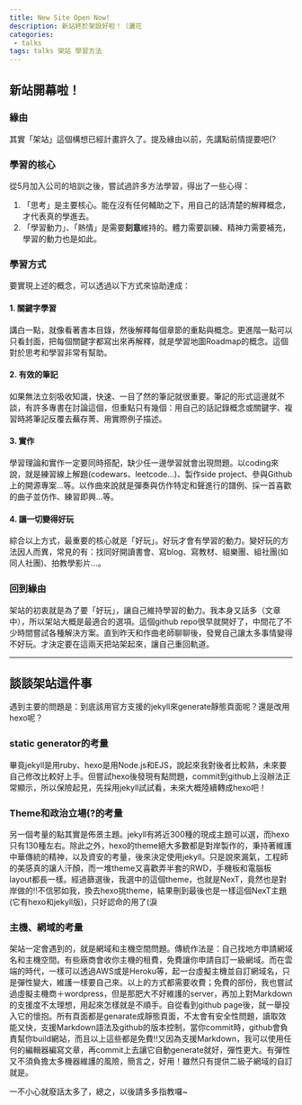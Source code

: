 ```yaml
---
title: New Site Open Now!
description: 新站終於架設好啦！（灑花
categories:
 - talks
tags: talks 架站 學習方法
---
```


## 新站開幕啦！

### 緣由

其實「架站」這個構想已經計畫許久了。提及緣由以前，先講點前情提要吧(?


### 學習的核心

從5月加入公司的培訓之後，嘗試過許多方法學習，得出了一些心得：
1. 「思考」是主要核心。能在沒有任何輔助之下，用自己的話清楚的解釋概念，才代表真的學進去。
2. 「學習動力」、「熱情」是需要**刻意**維持的。體力需要訓練、精神力需要補充，學習的動力也是如此。


### 學習方式

要實現上述的概念，可以透過以下方式來協助達成：

#### 1. 關鍵字學習
講白一點，就像看著書本目錄，然後解釋每個章節的重點與概念。更進階一點可以只看封面，把每個關鍵字都寫出來再解釋，就是學習地圖Roadmap的概念。這個對於思考和學習非常有幫助。

#### 2. 有效的筆記
如果無法立刻吸收知識，快速、一目了然的筆記就很重要。筆記的形式這邊就不談，有許多專書在討論這個，但重點只有幾個：用自己的話記錄概念或關鍵字、複習時將筆記反覆去蕪存菁、用實際例子描述。

#### 3. 實作
學習理論和實作一定要同時搭配，缺少任一邊學習就會出現問題。以coding來說，就是練習線上解題(codewars、leetcode...)、製作side project、參與Github上的開源專案...等。以作曲來說就是彈奏與仿作特定和聲進行的譜例、採一首喜歡的曲子並仿作、練習即興...等。

#### 4. 讓一切變得好玩
綜合以上方式，最重要的核心就是「好玩」。好玩才會有學習的動力。變好玩的方法因人而異，常見的有：找同好開讀書會、寫blog、寫教材、組樂團、組社團(如同人社團)、拍教學影片...。


### 回到緣由

架站的初衷就是為了要「好玩」，讓自己維持學習的動力。我本身又話多（文章中），所以架站大概是最適合的選項。這個github repo很早就開好了，中間花了不少時間嘗試各種解決方案。直到昨天和作曲老師聊聊後，發覺自己讓太多事情變得不好玩。才決定要在這兩天把站架起來，讓自己重回軌道。

-----

## 談談架站這件事

遇到主要的問題是：到底該用官方支援的jekyll來generate靜態頁面呢？還是改用hexo呢？


### static generator的考量

畢竟jekyll是用ruby、hexo是用Node.js和EJS，說起來我對後者比較熟，未來要自己修改比較好上手。但嘗試hexo後發現有點問題，commit到github上沒辦法正常顯示，所以保險起見，先採用jekyll試試看，未來大概陸續轉成hexo吧！

### Theme和政治立場(?的考量

另一個考量的點其實是佈景主題。jekyll有將近300種的現成主題可以選，而hexo只有130種左右。除此之外，hexo的theme絕大多數都是對岸製作的，秉持著維護中華傳統的精神，以及資安的考量，後來決定使用jekyll。只是說來漏氣，工程師的美感真的讓人汗顏，而一堆theme又喜歡弄半套的RWD，手機板和電腦板layout都長一樣。經過篩選後，我選中的這個theme，也就是NexT，竟然也是對岸做的!!不信邪如我，換去hexo挑theme，結果刪到最後也是一樣這個NexT主題(它有hexo和jekyll版)，只好認命的用了(淚

### 主機、網域的考量

架站一定會遇到的，就是網域和主機空間問題。傳統作法是：自己找地方申請網域名和主機空間。有些廠商會收你主機的租費，免費讓你申請自訂一級網域。而在雲端的時代，一樣可以透過AWS或是Heroku等，起一台虛擬主機並自訂網域名，只是彈性變大，維護一樣要自己來。以上的方式都需要收費；免費的部份，我也嘗試過虛擬主機商＋wordpress，但是那肥大不好維護的server，再加上對Markdown的支援度不太理想，用起來怎樣就是不順手。自從看到github page後，就一舉投入它的懷抱。所有頁面都是genarate成靜態頁面，不太會有安全性問題，讀取效能又快，支援Markdown語法及github的版本控制，當你commit時，github會負責幫你build網站，而且以上這些都是免費!!又因為支援Markdown，我可以使用任何的編輯器編寫文章，再commit上去讓它自動generate就好，彈性更大。有彈性又不須負擔太多機器維護的風險，簡言之，好用！雖然只有提供二級子網域的自訂就是。



一不小心就廢話太多了，總之，以後請多多指教囉~